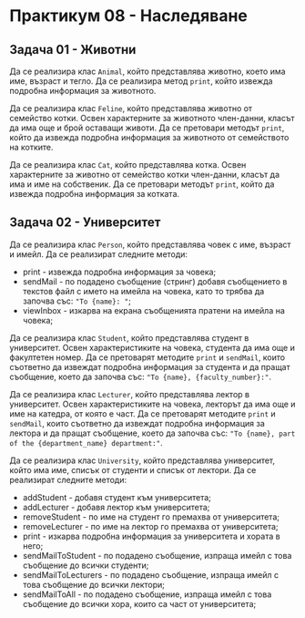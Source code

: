# Практикум 08 - Наследяване

## Задача 01 - Животни
Да се реализира клас `Animal`, който представлява животно, което има име, възраст и тегло. Да се реализира метод `print`, който извежда подробна информация за животното.

Да се реализира клас `Feline`, който представлява животно от семейство котки. Освен характерните за животното член-данни, класът да има още и брой оставащи животи. Да се претовари методът `print`, който да извежда подробна информация за животното от семейството на котките.

Да се реализира клас `Cat`, който представлява котка. Освен характерните за животно от семейство котки член-данни, класът да има и име на собственик. Да се претовари методът `print`, който да извежда подробна информация за котката.

## Задача 02 - Университет
Да се реализира клас `Person`, който представлява човек с име, възраст и имейл. Да се реализират следните методи:
- print - извежда подробна информация за човека;
- sendMail - по подадено съобщение (стринг) добавя съобщението в текстов файл с името на имейла на човека, като то трябва да започва със: `"To {name}: "`;
- viewInbox - изкарва на екрана съобщенията пратени на имейла на човека;

Да се реализира клас `Student`, който представлява студент в университет. Освен характеристиките на човека, студента да има още и факултетен номер. Да се претоварят методите `print` и `sendMail`, които съответно да извеждат подробна информация за студента и да пращат съобщение, което да започва със: `"To {name}, {faculty_number}:"`.

Да се реализира клас `Lecturer`, който представлява лектор в университет. Освен характеристиките на човека, лекторът да има още и име на катедра, от която е част. Да се претоварят методите `print` и `sendMail`, които съответно да извеждат подробна информация за лектора и да пращат съобщение, което да започва със: `"To {name}, part of the {department_name} department:"`.

Да се реализира клас `University`, който представлява университет, който има име, списък от студенти и списък от лектори. Да се реализират следните методи:
- addStudent - добавя студент към университета;
- addLecturer - добавя лектор към университета;
- removeStudent - по име на студент го премахва от университета;
- removeLecturer - по име на лектор го премахва от университета;
- print - изкарва подробна информация за университета и хората в него;
- sendMailToStudent - по подадено съобщение, изпраща имейл с това съобщение до всички студенти;
- sendMailToLecturers - по подадено съобщение, изпраща имейл с това съобщение до всички лектори;
- sendMailToAll - по подадено съобщение, изпраща имейл с това съобщение до всички хора, които са част от университета;